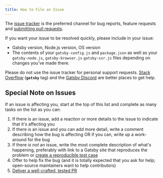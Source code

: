 ```yaml
---
title: How to File an Issue
---
```


The [issue tracker](https://github.com/gatsbyjs/gatsby/issues) is the preferred channel for bug reports, feature requests and [submitting pull requests](/contributing/how-to-open-a-pull-request/).

If you want your issue to be resolved quickly, please include in your issue:

- Gatsby version, Node.js version, OS version
- The contents of your `gatsby-config.js` and `package.json` as well as your
  `gatsby-node.js`, `gatsby-browser.js` `gatsby-ssr.js` files depending on
  changes you've made there.

Please do not use the issue tracker for personal support requests. [Stack Overflow](https://stackoverflow.com/questions/ask?tags=gatsby) (**`gatsby`** tag) and the [Gatsby Discord](https://gatsby.dev/discord) are better places to get help.

## Special Note on Issues

If an issue is affecting you, start at the top of this list and complete as many tasks on the list as you can:

1.  If there is an issue, add a reaction or more details to the issue to indicate that it's affecting you
2.  If there is an issue and you can add more detail, write a comment describing how the bug is affecting OR if you can, write up a work-around for the bug
3.  If there _is not_ an issue, write the most complete description of what's happening, preferably with link to a Gatsby site that reproduces the problem or [create a reproducible test case](/contributing/how-to-make-a-reproducible-test-case/)
4.  Offer to help fix the bug (and it is totally expected that you ask for help; open-source maintainers want to help contributors)
5.  [Deliver a well-crafted, tested PR](/contributing/how-to-open-a-pull-request/)
